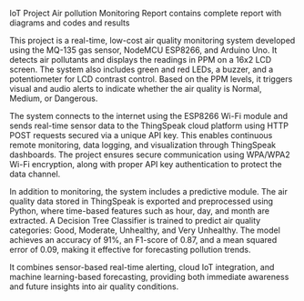 IoT Project
Air pollution Monitoring
Report contains complete report with diagrams and codes and results

This project is a real-time, low-cost air quality monitoring system developed using the MQ-135 gas sensor, NodeMCU ESP8266, and Arduino Uno. It detects air pollutants and displays the readings in PPM on a 16x2 LCD screen. The system also includes green and red LEDs, a buzzer, and a potentiometer for LCD contrast control. Based on the PPM levels, it triggers visual and audio alerts to indicate whether the air quality is Normal, Medium, or Dangerous.

The system connects to the internet using the ESP8266 Wi-Fi module and sends real-time sensor data to the ThingSpeak cloud platform using HTTP POST requests secured via a unique API key. This enables continuous remote monitoring, data logging, and visualization through ThingSpeak dashboards. The project ensures secure communication using WPA/WPA2 Wi-Fi encryption, along with proper API key authentication to protect the data channel.

In addition to monitoring, the system includes a predictive module. The air quality data stored in ThingSpeak is exported and preprocessed using Python, where time-based features such as hour, day, and month are extracted. A Decision Tree Classifier is trained to predict air quality categories: Good, Moderate, Unhealthy, and Very Unhealthy. The model achieves an accuracy of 91%, an F1-score of 0.87, and a mean squared error of 0.09, making it effective for forecasting pollution trends.

It combines sensor-based real-time alerting, cloud IoT integration, and machine learning-based forecasting, providing both immediate awareness and future insights into air quality conditions.
